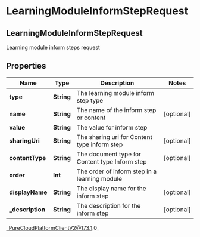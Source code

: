 # LearningModuleInformStepRequest

## LearningModuleInformStepRequest
Learning module inform steps request

## Properties

|Name | Type | Description | Notes|
|------------ | ------------- | ------------- | -------------|
| **type** | **String** | The learning module inform step type | |
| **name** | **String** | The name of the inform step or content | [optional] |
| **value** | **String** | The value for inform step | |
| **sharingUri** | **String** | The sharing uri for Content type inform step | [optional] |
| **contentType** | **String** | The document type for Content type Inform step | [optional] |
| **order** | **Int** | The order of inform step in a learning module | |
| **displayName** | **String** | The display name for the inform step | [optional] |
| **_description** | **String** | The description for the inform step | [optional] |



_PureCloudPlatformClientV2@173.1.0_
